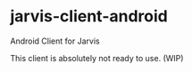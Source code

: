 # jarvis-client-android
Android Client for Jarvis

This client is absolutely not ready to use. (WIP)
